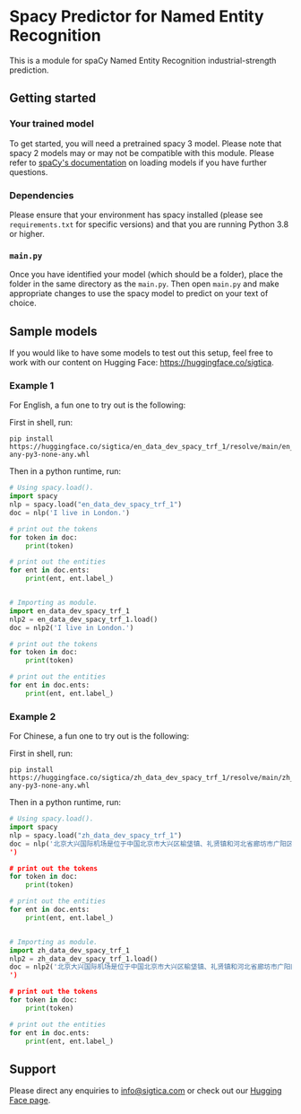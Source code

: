 # Spacy Predictor for Named Entity Recognition

This is a module for spaCy Named Entity Recognition industrial-strength prediction. 

## Getting started

### Your trained model 
To get started, you will need a pretrained spacy 3 model. Please note that spacy 2 models may or may not be compatible with this module. Please refer to [spaCy's documentation](https://github.com/explosion/spacy-models) on loading models if you have further questions.

### Dependencies

Please ensure that your environment has spacy installed (please see `requirements.txt` for specific versions) and that you are running Python 3.8 or higher.

### `main.py`

Once you have identified your model (which should be a folder), place the folder in the same directory as the `main.py`. Then open `main.py` and make appropriate changes to use the spacy model to predict on your text of choice.

## Sample models 

If you would like to have some models to test out this setup, feel free to work with our content on Hugging Face: https://huggingface.co/sigtica.

### Example 1

For English, a fun one to try out is the following:

First in shell, run:
```shell
pip install https://huggingface.co/sigtica/en_data_dev_spacy_trf_1/resolve/main/en_data_dev_spacy_trf_1-any-py3-none-any.whl
```

Then in a python runtime, run:
```python
# Using spacy.load().
import spacy
nlp = spacy.load("en_data_dev_spacy_trf_1")
doc = nlp('I live in London.')

# print out the tokens
for token in doc:
    print(token)

# print out the entities
for ent in doc.ents:
    print(ent, ent.label_)


# Importing as module.
import en_data_dev_spacy_trf_1
nlp2 = en_data_dev_spacy_trf_1.load()
doc = nlp2('I live in London.')

# print out the tokens
for token in doc:
    print(token)

# print out the entities
for ent in doc.ents:
    print(ent, ent.label_)
```

### Example 2

For Chinese, a fun one to try out is the following:

First in shell, run:
```shell
pip install https://huggingface.co/sigtica/zh_data_dev_spacy_trf_1/resolve/main/zh_data_dev_spacy_trf_1-any-py3-none-any.whl
```

Then in a python runtime, run:
```python
# Using spacy.load().
import spacy
nlp = spacy.load("zh_data_dev_spacy_trf_1")
doc = nlp('北京大兴国际机场是位于中国北京市大兴区榆垡镇、礼贤镇和河北省廊坊市广阳区之间的一座大型民用机场，于2019年9月25日正式运营。其飞行区等级为4F，是北京市的第二座国际机场，具有“新国门”之稱。
')

# print out the tokens
for token in doc:
    print(token)

# print out the entities
for ent in doc.ents:
    print(ent, ent.label_)


# Importing as module.
import zh_data_dev_spacy_trf_1
nlp2 = zh_data_dev_spacy_trf_1.load()
doc = nlp2('北京大兴国际机场是位于中国北京市大兴区榆垡镇、礼贤镇和河北省廊坊市广阳区之间的一座大型民用机场，于2019年9月25日正式运营。其飞行区等级为4F，是北京市的第二座国际机场，具有“新国门”之稱。
')

# print out the tokens
for token in doc:
    print(token)

# print out the entities
for ent in doc.ents:
    print(ent, ent.label_)
```










## Support

Please direct any enquiries to info@sigtica.com or check out our [Hugging Face page](https://huggingface.co/sigtica).
